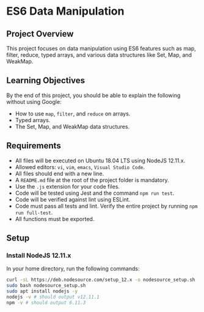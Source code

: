 # ES6 Data Manipulation

## Project Overview

This project focuses on data manipulation using ES6 features such as map, filter, reduce, typed arrays, and various data structures like Set, Map, and WeakMap.

## Learning Objectives

By the end of this project, you should be able to explain the following without using Google:
- How to use `map`, `filter`, and `reduce` on arrays.
- Typed arrays.
- The Set, Map, and WeakMap data structures.

## Requirements

- All files will be executed on Ubuntu 18.04 LTS using NodeJS 12.11.x.
- Allowed editors: `vi`, `vim`, `emacs`, `Visual Studio Code`.
- All files should end with a new line.
- A `README.md` file at the root of the project folder is mandatory.
- Use the `.js` extension for your code files.
- Code will be tested using Jest and the command `npm run test`.
- Code will be verified against lint using ESLint.
- Code must pass all tests and lint. Verify the entire project by running `npm run full-test`.
- All functions must be exported.

## Setup

### Install NodeJS 12.11.x

In your home directory, run the following commands:
```bash
curl -sL https://deb.nodesource.com/setup_12.x -o nodesource_setup.sh
sudo bash nodesource_setup.sh
sudo apt install nodejs -y
nodejs -v # should output v12.11.1
npm -v # should output 6.11.3